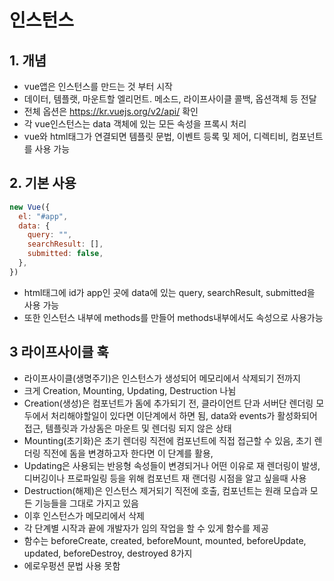 # 인스턴스
## 1. 개념
* vue앱은 인스턴스를 만드는 것 부터 시작
* 데이터, 템플랫, 마운트할 엘리먼트. 메소드, 라이프사이클 콜백, 옵션객체 등 전달
* 전체 옵션은 https://kr.vuejs.org/v2/api/ 확인
* 각 vue인스턴스는 data 객체에 있는 모든 속성을 프록시 처리
* vue와 html태그가 연결되면 템플릿 문법, 이벤트 등록 및 제어, 디렉티비, 컴포넌트를 사용 가능

## 2. 기본 사용
```js
new Vue({
  el: "#app",
  data: {
    query: "",
    searchResult: [],
    submitted: false,
  },
})
```
* html태그에 id가 app인 곳에 data에 있는 query, searchResult, submitted을 사용 가능
* 또한 인스턴스 내부에 methods를 만들어 methods내부에서도 속성으로 사용가능 

## 3 라이프사이클 훅
* 라이프사이클(생명주기)은 인스턴스가 생성되어 메모리에서 삭제되기 전까지
* 크게 Creation, Mounting, Updating, Destruction 나뉨
* Creation(생성)은 컴포넌트가 돔에 추가되기 전, 클라이언트 단과 서버단 렌더링 모두에서 처리해야할일이 있다면 이단계에서 하면 됨, data와 events가 활성화되어 접근, 템플릿과 가상돔은 마운트 및 렌더링 되지 않은 상태
* Mounting(초기화)은 초기 렌더링 직전에 컴포넌트에 직접 접근할 수 있음, 초기 렌더링 직전에 돔을 변경하고자 한다면 이 단계를 활용, 
* Updating은 사용되는 반응형 속성들이 변경되거나 어떤 이유로 재 렌더링이 발생, 디버깅이나 프로파일링 등을 위해 컴포넌트 재 랜더링 시점을 알고 싶을때 사용
* Destruction(해제)은 인스턴스 제거되기 직전에 호출, 컴포넌트는 원래 모습과 모든 기능들을 그대로 가지고 있음
* 이후 인스턴스가 메모리에서 삭제
* 각 단계별 시작과 끝에 개발자가 임의 작업을 할 수 있게 함수를 제공
* 함수는 beforeCreate, created, beforeMount, mounted, beforeUpdate, updated, beforeDestroy, destroyed 8가지
* 에로우펑션 문법 사용 못함

